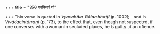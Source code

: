 +++
title = "356 परस्त्रियं यो"

+++
This verse is quoted in *Vyavahāra-Bālambhaṭṭī* (p. 1002);—and in
*Vivādacintāmaṇi* (p. 173), to the effect that, even though not
suspected, if one converses with a woman in secluded places, he is
guilty of an offence.


